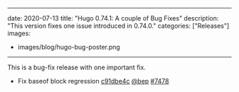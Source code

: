 
---
date: 2020-07-13
title: "Hugo 0.74.1: A couple of Bug Fixes"
description: "This version fixes one issue introduced in 0.74.0."
categories: ["Releases"]
images:
- images/blog/hugo-bug-poster.png

---

	

This is a bug-fix release with one important fix.

* Fix baseof block regression [c91dbe4c](https://github.com/gohugoio/hugo/commit/c91dbe4ce9c30623ba6e686fd17efae935aa0cc5) [@bep](https://github.com/bep) [#7478](https://github.com/gohugoio/hugo/issues/7478)



